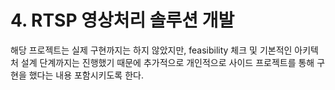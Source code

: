 # 4. RTSP 영상처리 솔루션 개발

해당 프로젝트는 실제 구현까지는 하지 않았지만, feasibility 체크 및 기본적인 아키텍처 설계 단계까지는 진행했기 때문에 추가적으로 개인적으로 사이드 프로젝트를 통해 구현을 했다는 내용 포함시키도록 한다.
